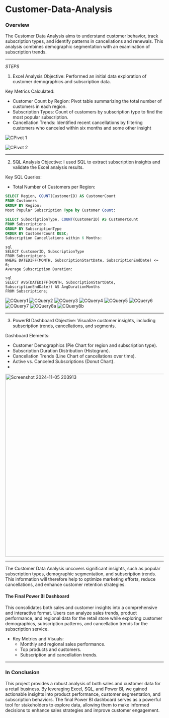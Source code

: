 # Customer-Data-Analysis
### Overview
The Customer Data Analysis aims to understand customer behavior, track subscription types, and identify patterns in cancellations and renewals. This analysis combines demographic segmentation with an examination of subscription trends.

---
*STEPS*
1. Excel Analysis
Objective: Performed an initial data exploration of customer demographics and subscription data.

Key Metrics Calculated:
- Customer Count by Region: Pivot table summarizing the total number of customers in each region.
- Subscription Types: Count of customers by subscription type to find the most popular subscription.
- Cancellation Trends: Identified recent cancellations by filtering customers who canceled within six months and some other insight
  
![CPivot 1](https://github.com/user-attachments/assets/682c8148-ea62-4b6b-9db1-bc39b4d56f29)

![CPivot 2](https://github.com/user-attachments/assets/bb229472-61ec-4381-906c-a9a0aa9414aa)

---

2. SQL Analysis
Objective: I used SQL to extract subscription insights and validate the Excel analysis results.

Key SQL Queries:
- Total Number of Customers per Region:
```sql
SELECT Region, COUNT(CustomerID) AS CustomerCount
FROM Customers
GROUP BY Region;
Most Popular Subscription Type by Customer Count:
```

```sql
SELECT SubscriptionType, COUNT(CustomerID) AS CustomerCount
FROM Subscriptions
GROUP BY SubscriptionType
ORDER BY CustomerCount DESC;
Subscription Cancellations within 6 Months:
```

```
sql
SELECT CustomerID, SubscriptionType
FROM Subscriptions
WHERE DATEDIFF(MONTH, SubscriptionStartDate, SubscriptionEndDate) <= 6;
Average Subscription Duration:
```

```
sql
SELECT AVG(DATEDIFF(MONTH, SubscriptionStartDate, SubscriptionEndDate)) AS AvgDurationMonths
FROM Subscriptions;
```
![CQuery1](https://github.com/user-attachments/assets/81b23370-2ec7-474a-a3f3-20bbbc6118a6)
![CQuery2](https://github.com/user-attachments/assets/7165f2a0-a4c7-4e7a-9982-948a2b7b23a0)
![CQuery3](https://github.com/user-attachments/assets/79bb0b4d-25bf-4cb4-816d-a87437dd13aa)
![CQuery4](https://github.com/user-attachments/assets/a75b82ad-c268-4f79-bcd5-a0e92f30da9a)
![CQuery5](https://github.com/user-attachments/assets/5752e1d7-d2d7-4c00-adac-03c0071bda1f)
![CQuery6](https://github.com/user-attachments/assets/c9bf676e-507d-4faa-9bf7-74806f81d71d)
![CQuery7](https://github.com/user-attachments/assets/722d7cec-6432-434c-83b9-16d9035d82db)
![CQuery8a](https://github.com/user-attachments/assets/1899e84a-b971-43f2-a110-a3f4edc9c26d)
![CQuery8b](https://github.com/user-attachments/assets/8f7c80fd-270c-4238-8337-1bd1cb7cf9fd)

---
3. PowerBI Dashboard
Objective: Visualize customer insights, including subscription trends, cancellations, and segments.

Dashboard Elements:
- Customer Demographics (Pie Chart for region and subscription type).
- Subscription Duration Distribution (Histogram).
- Cancellation Trends (Line Chart of cancellations over time).
- Active vs. Canceled Subscriptions (Donut Chart).
- 
<img width="580" alt="Screenshot 2024-11-05 203913" src="https://github.com/user-attachments/assets/21d34824-dbcf-4d95-9605-ab9c2dbbe38e">

---

The Customer Data Analysis uncovers significant insights, such as popular subscription types, demographic segmentation, and subscription trends. This information will therefore help to optimize marketing efforts, reduce cancellations, and enhance customer retention strategies.

#### The Final Power BI Dashboard
This consolidates both sales and customer insights into a comprehensive and interactive format. Users can analyze sales trends, product performance, and regional data for the retail store while exploring customer demographics, subscription patterns, and cancellation trends for the subscription service.

- Key Metrics and Visuals:
  - Monthly and regional sales performance.
  - Top products and customers.
  - Subscription and cancellation trends.

---
### In Conclusion
This project provides a robust analysis of both sales and customer data for a retail business. By leveraging Excel, SQL, and Power BI, we gained actionable insights into product performance, customer segmentation, and subscription behaviors. The final Power BI dashboard serves as a powerful tool for stakeholders to explore data, allowing them to make informed decisions to enhance sales strategies and improve customer engagement.
